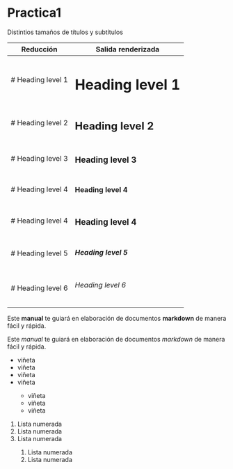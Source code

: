 # Practica1
<caption>Distintios tamaños de títulos y subtítulos</caption>

| Reducción     |  Salida renderizada                 |
| ------------- | ----------------------------------- |
| # Heading level 1 |  <h1>Heading level 1</h1>       |
| # Heading level 2 |<h2>Heading level 2</h2>         |
| # Heading level 3 |<h3>Heading level 3</h3>         |
| # Heading level 4 |<h4>Heading level 4</h4>         |                 
| # Heading level 4 |<h3>Heading level 4</h3>         |
| # Heading level 5 |<h5>Heading level 5</h5>         |
| # Heading level 6 |<h6>Heading level 6</h6>         |

<p>Este <b>manual</b> te guiará en elaboración de documentos <b>markdown</b> de manera fácil y rápida.</p>
<p>Este <i>manual</i> te guiará en elaboración de documentos <i>markdown</i> de manera fácil y rápida.</p>

<ul>
  <li>viñeta</li>
  <li>viñeta</li>
  <li>viñeta</li>
  <li>viñeta</li>
    <ul>
      <li>viñeta</li>
      <li>viñeta</li>
      <li>viñeta</li> 
    </ul>
</ul>
<ol>
<li>Lista numerada</li>
<li>Lista numerada</li>
<li>Lista numerada</li>
  <ol>
      <li>Lista numerada</li>
      <li>Lista numerada</li>

    
  </ol>

  
</ol>
